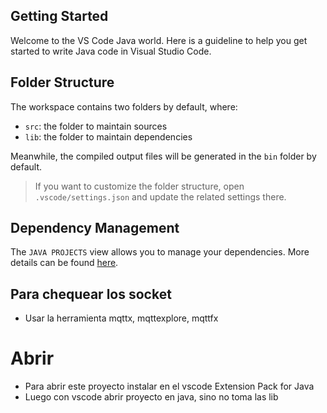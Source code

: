 ## Getting Started

Welcome to the VS Code Java world. Here is a guideline to help you get started to write Java code in Visual Studio Code.

## Folder Structure

The workspace contains two folders by default, where:

- `src`: the folder to maintain sources
- `lib`: the folder to maintain dependencies

Meanwhile, the compiled output files will be generated in the `bin` folder by default.

> If you want to customize the folder structure, open `.vscode/settings.json` and update the related settings there.

## Dependency Management

The `JAVA PROJECTS` view allows you to manage your dependencies. More details can be found [here](https://github.com/microsoft/vscode-java-dependency#manage-dependencies).

## Para chequear los socket
- Usar la herramienta mqttx, mqttexplore, mqttfx 
# Abrir
- Para abrir este proyecto instalar en el vscode Extension Pack for Java
- Luego con vscode abrir proyecto en java, sino no toma las lib